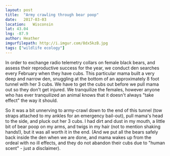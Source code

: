 ```yaml
---
layout: post
title:  "Army crawling through bear poop"
date:   2017-03-03
location: 	Wisconsin
lat: 43.04
lng: -87.9
author: Heather
imgurfilepath: http://i.imgur.com/8dx5kzB.jpg
tags: ["wildlife ecology"]
---
```


	
In order to exchange radio telemetry collars on female black bears, and assess their reproductive success for the year, we conduct den searches every February when they have cubs.  This particular mama built a very deep and narrow den, snuggling at the bottom of an approximately 8 foot tunnel with her 3 cubs.  We have to get the cubs out before we pull mama out so they don't get injured.  We tranquilize the females, however anyone who has ever tranquilized an animal knows that it doesn't always "take effect" the way it should.

So it was a bit unnerving to army-crawl down to the end of this tunnel (tow straps attached to my ankles for an emergency bail-out), pull mama's head to the side, and pluck out her 3 cubs.  I had dirt and dust in my mouth, a little bit of bear poop on my arms, and twigs in my hair (not to mention shaking hands!), but it was all worth it in the end.  (And we put all the bears safely back inside the den when we are done, and mama wakes up from the ordeal with no ill effects, and they do not abandon their cubs due to "human scent" - just a disclaimer).